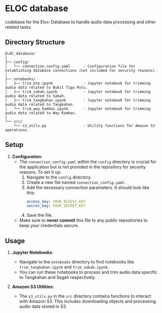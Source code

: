 # ELOC database

codebase for the Eloc-Database to handle audio data processing and other related tasks.

## Directory Structure

```
ELOC_database/
│
├── config/
│   └── connection_config.yaml      - Configuration file for establishing database connections (not included for security reasons).
│
├── notebooks/
│   ├── trim_btp.ipynb              - Jupyter notebook for trimming audio data related to Bukit Tiga Pulu.
│   ├── trim_sabah.ipynb            - Jupyter notebook for trimming audio data related to Sabah.
│   ├── trim_tangkahan.ipynb        - Jupyter notebook for trimming audio data related to Tangkahan.
│   └── trim_way_kambas.ipynb       - Jupyter notebook for trimming audio data related to Way Kambas.
│
└── src/
    └── s3_utils.py                 - Utility functions for Amazon S3 operations.
```



## Setup

1. **Configuration**: 
    - The `connection_config.yaml` within the `config` directory is crucial for the application but is not provided in the repository for security reasons. To set it up:
        1. Navigate to the `config` directory.
        2. Create a new file named `connection_config.yaml`.
        3. Add the necessary connection parameters. It should look like this:
           ```yaml
           access_key: YOUR_ACCESS_KEY
           secret_key: YOUR_SECRET_KEY
           ```
        4. Save the file.
    - Make sure to **never commit** this file to any public repositories to keep your credentials secure.


## Usage

1. **Jupyter Notebooks**:
    - Navigate to the `notebooks` directory to find notebooks like `trim_tangkahan.ipynb` and `trim_sabah.ipynb`. 
    - You can run these notebooks to process and trim audio data specific to Tangkahan and Sagah respectively.

2. **Amazon S3 Utilities**:
    - The `s3_utils.py` in the `src` directory contains functions to interact with Amazon S3. This includes downloading objects and processing audio data stored in S3.